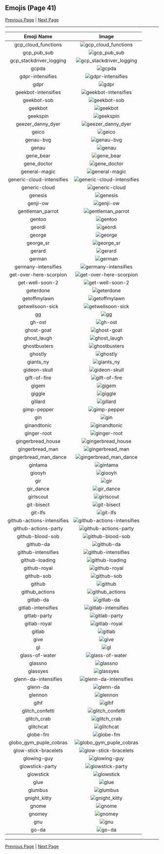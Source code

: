 
## Emojis (Page 41)

[Previous Page](/docs/hc/page-f-0040.md)
  | [Next Page](/docs/hc/page-g-0042.md)

<hr />

|Emoji Name|Image|
| :-: | :-: |
|gcp_cloud_functions| ![gcp_cloud_functions](/emojis/hc/gcp_cloud_functions.png)|
|gcp_pub_sub| ![gcp_pub_sub](/emojis/hc/gcp_pub_sub.png)|
|gcp_stackdriver_logging| ![gcp_stackdriver_logging](/emojis/hc/gcp_stackdriver_logging.png)|
|gcpda| ![gcpda](/emojis/hc/gcpda.png)|
|gdpr-intensifies| ![gdpr-intensifies](/emojis/hc/gdpr-intensifies.gif)|
|gdpr| ![gdpr](/emojis/hc/gdpr.png)|
|geekbot-intensifies| ![geekbot-intensifies](/emojis/hc/geekbot-intensifies.gif)|
|geekbot-sob| ![geekbot-sob](/emojis/hc/geekbot-sob.png)|
|geekbot| ![geekbot](/emojis/hc/geekbot.png)|
|geekspin| ![geekspin](/emojis/hc/geekspin.gif)|
|geezer_danny_dyer| ![geezer_danny_dyer](/emojis/hc/geezer_danny_dyer.jpg)|
|geico| ![geico](/emojis/hc/geico.png)|
|genau-bvg| ![genau-bvg](/emojis/hc/genau-bvg.png)|
|genau| ![genau](/emojis/hc/genau.png)|
|gene_bear| ![gene_bear](/emojis/hc/gene_bear.png)|
|gene_doctor| ![gene_doctor](/emojis/hc/gene_doctor.png)|
|general-magic| ![general-magic](/emojis/hc/general-magic.png)|
|generic-cloud-intensifies| ![generic-cloud-intensifies](/emojis/hc/generic-cloud-intensifies.gif)|
|generic-cloud| ![generic-cloud](/emojis/hc/generic-cloud.png)|
|genesis| ![genesis](/emojis/hc/genesis.png)|
|genji-ow| ![genji-ow](/emojis/hc/genji-ow.png)|
|gentleman_parrot| ![gentleman_parrot](/emojis/hc/gentleman_parrot.gif)|
|gentoo| ![gentoo](/emojis/hc/gentoo.png)|
|geordi| ![geordi](/emojis/hc/geordi.jpg)|
|george| ![george](/emojis/hc/george.jpg)|
|george_sr| ![george_sr](/emojis/hc/george_sr.png)|
|gerard| ![gerard](/emojis/hc/gerard.png)|
|german| ![german](/emojis/hc/german.png)|
|germany-intensifies| ![germany-intensifies](/emojis/hc/germany-intensifies.gif)|
|get-over-here-scorpion| ![get-over-here-scorpion](/emojis/hc/get-over-here-scorpion.gif)|
|get-well-soon-2| ![get-well-soon-2](/emojis/hc/get-well-soon-2.png)|
|geterdone| ![geterdone](/emojis/hc/geterdone.png)|
|getoffmylawn| ![getoffmylawn](/emojis/hc/getoffmylawn.jpg)|
|getwellsoon-sick| ![getwellsoon-sick](/emojis/hc/getwellsoon-sick.png)|
|gg| ![gg](/emojis/hc/gg.png)|
|gh-ost| ![gh-ost](/emojis/hc/gh-ost.png)|
|ghost-goat| ![ghost-goat](/emojis/hc/ghost-goat.png)|
|ghost_laugh| ![ghost_laugh](/emojis/hc/ghost_laugh.gif)|
|ghostbusters| ![ghostbusters](/emojis/hc/ghostbusters.png)|
|ghostly| ![ghostly](/emojis/hc/ghostly.png)|
|giants_ny| ![giants_ny](/emojis/hc/giants_ny.png)|
|gideon-skull| ![gideon-skull](/emojis/hc/gideon-skull.png)|
|gift-of-fire| ![gift-of-fire](/emojis/hc/gift-of-fire.png)|
|gigem| ![gigem](/emojis/hc/gigem.png)|
|giggle| ![giggle](/emojis/hc/giggle.gif)|
|gillard| ![gillard](/emojis/hc/gillard.png)|
|gimp-pepper| ![gimp-pepper](/emojis/hc/gimp-pepper.png)|
|gin| ![gin](/emojis/hc/gin.png)|
|ginandtonic| ![ginandtonic](/emojis/hc/ginandtonic.png)|
|ginger-root| ![ginger-root](/emojis/hc/ginger-root.png)|
|gingerbread_house| ![gingerbread_house](/emojis/hc/gingerbread_house.png)|
|gingerbread_man| ![gingerbread_man](/emojis/hc/gingerbread_man.png)|
|gingerbread_man_dance| ![gingerbread_man_dance](/emojis/hc/gingerbread_man_dance.gif)|
|gintama| ![gintama](/emojis/hc/gintama.png)|
|giooyh| ![giooyh](/emojis/hc/giooyh.png)|
|gir| ![gir](/emojis/hc/gir.gif)|
|gir_dance| ![gir_dance](/emojis/hc/gir_dance.gif)|
|girlscout| ![girlscout](/emojis/hc/girlscout.png)|
|git-bisect| ![git-bisect](/emojis/hc/git-bisect.png)|
|git-lfs| ![git-lfs](/emojis/hc/git-lfs.png)|
|github-actions-intensifies| ![github-actions-intensifies](/emojis/hc/github-actions-intensifies.gif)|
|github-actions-party| ![github-actions-party](/emojis/hc/github-actions-party.gif)|
|github-blood-sob| ![github-blood-sob](/emojis/hc/github-blood-sob.png)|
|github-da| ![github-da](/emojis/hc/github-da.png)|
|github-intensifies| ![github-intensifies](/emojis/hc/github-intensifies.gif)|
|github-loading| ![github-loading](/emojis/hc/github-loading.gif)|
|github-royal| ![github-royal](/emojis/hc/github-royal.png)|
|github-sob| ![github-sob](/emojis/hc/github-sob.png)|
|github| ![github](/emojis/hc/github.png)|
|github_actions| ![github_actions](/emojis/hc/github_actions.png)|
|gitlab-da| ![gitlab-da](/emojis/hc/gitlab-da.png)|
|gitlab-intensifies| ![gitlab-intensifies](/emojis/hc/gitlab-intensifies.gif)|
|gitlab-party| ![gitlab-party](/emojis/hc/gitlab-party.gif)|
|gitlab-royal| ![gitlab-royal](/emojis/hc/gitlab-royal.png)|
|gitlab| ![gitlab](/emojis/hc/gitlab.png)|
|give| ![give](/emojis/hc/give.gif)|
|gl| ![gl](/emojis/hc/gl.png)|
|glass-of-water| ![glass-of-water](/emojis/hc/glass-of-water.png)|
|glassno| ![glassno](/emojis/hc/glassno.png)|
|glassyes| ![glassyes](/emojis/hc/glassyes.png)|
|glenn-da-intensifies| ![glenn-da-intensifies](/emojis/hc/glenn-da-intensifies.gif)|
|glenn-da| ![glenn-da](/emojis/hc/glenn-da.png)|
|glennon| ![glennon](/emojis/hc/glennon.jpg)|
|glhf| ![glhf](/emojis/hc/glhf.png)|
|glitch_confetti| ![glitch_confetti](/emojis/hc/glitch_confetti.gif)|
|glitch_crab| ![glitch_crab](/emojis/hc/glitch_crab.png)|
|glitchcat| ![glitchcat](/emojis/hc/glitchcat.gif)|
|globe-fm| ![globe-fm](/emojis/hc/globe-fm.png)|
|globo_gym_puple_cobras| ![globo_gym_puple_cobras](/emojis/hc/globo_gym_puple_cobras.png)|
|glow-stick-bracelets| ![glow-stick-bracelets](/emojis/hc/glow-stick-bracelets.jpg)|
|glowing-guy| ![glowing-guy](/emojis/hc/glowing-guy.png)|
|glowstick-party| ![glowstick-party](/emojis/hc/glowstick-party.gif)|
|glowstick| ![glowstick](/emojis/hc/glowstick.png)|
|glue| ![glue](/emojis/hc/glue.jpg)|
|glumbus| ![glumbus](/emojis/hc/glumbus.png)|
|gnight_kitty| ![gnight_kitty](/emojis/hc/gnight_kitty.png)|
|gnome| ![gnome](/emojis/hc/gnome.png)|
|gnomey| ![gnomey](/emojis/hc/gnomey.png)|
|gnu| ![gnu](/emojis/hc/gnu.png)|
|go-da| ![go-da](/emojis/hc/go-da.png)|

<hr/>

[Previous Page](/docs/hc/page-f-0040.md)
  | [Next Page](/docs/hc/page-g-0042.md)